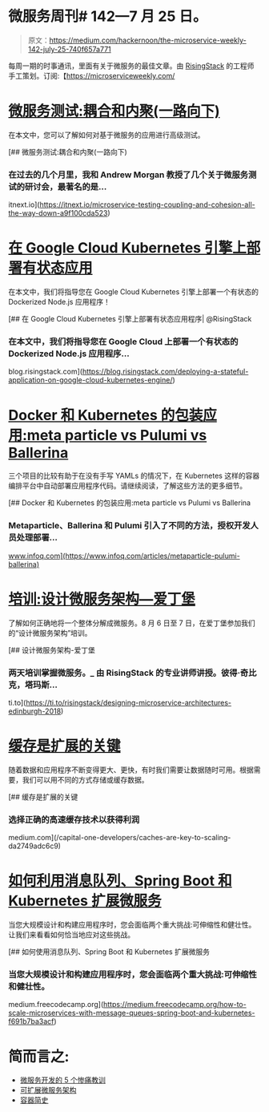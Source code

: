 # 微服务周刊# 142—7 月 25 日。

> 原文：<https://medium.com/hackernoon/the-microservice-weekly-142-july-25-740f657a771>

每周一期的时事通讯，里面有关于微服务的最佳文章。由 [RisingStack](http://risingstack.com) 的工程师手工策划。订阅:【https://microserviceweekly.com/ 

# [微服务测试:耦合和内聚(一路向下)](https://itnext.io/microservice-testing-coupling-and-cohesion-all-the-way-down-a9f100cda523)

在本文中，您可以了解如何对基于微服务的应用进行高级测试。

[](https://itnext.io/microservice-testing-coupling-and-cohesion-all-the-way-down-a9f100cda523) [## 微服务测试:耦合和内聚(一路向下)

### 在过去的几个月里，我和 Andrew Morgan 教授了几个关于微服务测试的研讨会，最著名的是…

itnext.io](https://itnext.io/microservice-testing-coupling-and-cohesion-all-the-way-down-a9f100cda523) 

# [在 Google Cloud Kubernetes 引擎上部署有状态应用](https://blog.risingstack.com/deploying-a-stateful-application-on-google-cloud-kubernetes-engine/)

在本文中，我们将指导您在 Google Cloud Kubernetes 引擎上部署一个有状态的 Dockerized Node.js 应用程序！

 [## 在 Google Cloud Kubernetes 引擎上部署有状态应用程序| @RisingStack

### 在本文中，我们将指导您在 Google Cloud 上部署一个有状态的 Dockerized Node.js 应用程序…

blog.risingstack.com](https://blog.risingstack.com/deploying-a-stateful-application-on-google-cloud-kubernetes-engine/) 

# [Docker 和 Kubernetes 的包装应用:meta particle vs Pulumi vs Ballerina](https://www.infoq.com/articles/metaparticle-pulumi-ballerina)

三个项目的比较有助于在没有手写 YAMLs 的情况下，在 Kubernetes 这样的容器编排平台中自动部署应用程序代码。请继续阅读，了解这些方法的更多细节。

 [## Docker 和 Kubernetes 的包装应用:meta particle vs Pulumi vs Ballerina

### Metaparticle、Ballerina 和 Pulumi 引入了不同的方法，授权开发人员处理部署…

www.infoq.com](https://www.infoq.com/articles/metaparticle-pulumi-ballerina) 

# [培训:设计微服务架构—爱丁堡](https://ti.to/risingstack/designing-microservice-architectures-edinburgh-2018)

了解如何正确地将一个整体分解成微服务。8 月 6 日至 7 日，在爱丁堡参加我们的“设计微服务架构”培训。

[](https://ti.to/risingstack/designing-microservice-architectures-edinburgh-2018) [## 设计微服务架构-爱丁堡

### 两天培训掌握微服务。_ 由 RisingStack 的专业讲师讲授。彼得·奇比克，塔玛斯…

ti.to](https://ti.to/risingstack/designing-microservice-architectures-edinburgh-2018) 

# [缓存是扩展的关键](/capital-one-developers/caches-are-key-to-scaling-da2749adc6c9)

随着数据和应用程序不断变得更大、更快，有时我们需要让数据随时可用。根据需要，我们可以用不同的方式存储或缓存数据。

[](/capital-one-developers/caches-are-key-to-scaling-da2749adc6c9) [## 缓存是扩展的关键

### 选择正确的高速缓存技术以获得利润

medium.com](/capital-one-developers/caches-are-key-to-scaling-da2749adc6c9) 

# [如何利用消息队列、Spring Boot 和 Kubernetes 扩展微服务](https://medium.freecodecamp.org/how-to-scale-microservices-with-message-queues-spring-boot-and-kubernetes-f691b7ba3acf)

当您大规模设计和构建应用程序时，您会面临两个重大挑战:可伸缩性和健壮性。让我们来看看如何恰当地应对这些挑战。

[](https://medium.freecodecamp.org/how-to-scale-microservices-with-message-queues-spring-boot-and-kubernetes-f691b7ba3acf) [## 如何使用消息队列、Spring Boot 和 Kubernetes 扩展微服务

### 当您大规模设计和构建应用程序时，您会面临两个重大挑战:可伸缩性和健壮性。

medium.freecodecamp.org](https://medium.freecodecamp.org/how-to-scale-microservices-with-message-queues-spring-boot-and-kubernetes-f691b7ba3acf) 

# 简而言之:

*   [微服务开发的 5 个惨痛教训](https://dzone.com/articles/5-hard-learnings-from-micro-services-development?utm_source=microserviceweekly.com&utm_source=Microservice%20Weekly&utm_medium=email&utm_medium=email&utm_campaign=2001ff0554-EMAIL_CAMPAIGN_2018_07_24_10_03&utm_term=0_7b3139f09c-2001ff0554-312856333)
*   [可扩展微服务架构](https://dzone.com/articles/scalable-microservice-architecture?utm_source=microserviceweekly.com&utm_source=Microservice%20Weekly&utm_medium=email&utm_medium=email&utm_campaign=2001ff0554-EMAIL_CAMPAIGN_2018_07_24_10_03&utm_term=0_7b3139f09c-2001ff0554-312856333)
*   [容器简史](https://mesosphere.com/blog/brief-history-containers/?utm_source=microserviceweekly.com&utm_medium=email&utm_source=Microservice+Weekly&utm_campaign=2001ff0554-EMAIL_CAMPAIGN_2018_07_24_10_03&utm_medium=email&utm_term=0_7b3139f09c-2001ff0554-312856333)